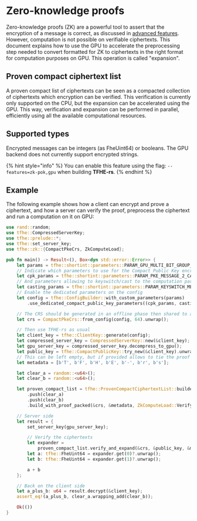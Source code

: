 # Zero-knowledge proofs

Zero-knowledge proofs (ZK) are a powerful tool to assert that the encryption of a message is correct, as discussed in [advanced features](../../fhe-computation/advanced-features/zk-pok.md). 
However, computation is not possible on verifiable ciphertexts. This document explains how to use the GPU to accelerate the
preprocessing step needed to convert formatted for ZK to ciphertexts in the right format for computation purposes on GPU. This 
operation is called "expansion".

## Proven compact ciphertext list

A proven compact list of ciphertexts can be seen as a compacted collection of ciphertexts which encryption can be verified. 
This verification is currently only supported on the CPU, but the expansion can be accelerated using the GPU. 
This way, verification and expansion can be performed in parallel, efficiently using all the available computational resources.

## Supported types
Encrypted messages can be integers (as FheUint64) or booleans. The GPU backend does not currently support encrypted strings.

{% hint style="info" %}
You can enable this feature using the flag: `--features=zk-pok,gpu` when building **TFHE-rs**.
{% endhint %}


## Example

The following example shows how a client can encrypt and prove a ciphertext, and how a server can verify the proof, preprocess the ciphertext and run a computation on it on GPU:

```rust
use rand::random;
use tfhe::CompressedServerKey;
use tfhe::prelude::*;
use tfhe::set_server_key;
use tfhe::zk::{CompactPkeCrs, ZkComputeLoad};

pub fn main() -> Result<(), Box<dyn std::error::Error>> {
    let params = tfhe::shortint::parameters::PARAM_GPU_MULTI_BIT_GROUP_4_MESSAGE_2_CARRY_2_KS_PBS_TUNIFORM_2M128;
    // Indicate which parameters to use for the Compact Public Key encryption
    let cpk_params = tfhe::shortint::parameters::PARAM_PKE_MESSAGE_2_CARRY_2_KS_PBS_TUNIFORM_2M128;
    // And parameters allowing to keyswitch/cast to the computation parameters.
    let casting_params = tfhe::shortint::parameters::PARAM_KEYSWITCH_MESSAGE_2_CARRY_2_KS_PBS_TUNIFORM_2M128;
    // Enable the dedicated parameters on the config
    let config = tfhe::ConfigBuilder::with_custom_parameters(params)
        .use_dedicated_compact_public_key_parameters((cpk_params, casting_params)).build();

    // The CRS should be generated in an offline phase then shared to all clients and the server
    let crs = CompactPkeCrs::from_config(config, 64).unwrap();

    // Then use TFHE-rs as usual
    let client_key = tfhe::ClientKey::generate(config);
    let compressed_server_key = CompressedServerKey::new(&client_key);
    let gpu_server_key = compressed_server_key.decompress_to_gpu();
    let public_key = tfhe::CompactPublicKey::try_new(&client_key).unwrap();
    // This can be left empty, but if provided allows to tie the proof to arbitrary data
    let metadata = [b'T', b'F', b'H', b'E', b'-', b'r', b's'];

    let clear_a = random::<u64>();
    let clear_b = random::<u64>();

    let proven_compact_list = tfhe::ProvenCompactCiphertextList::builder(&public_key)
        .push(clear_a)
        .push(clear_b)
        .build_with_proof_packed(&crs, &metadata, ZkComputeLoad::Verify)?;

    // Server side
    let result = {
        set_server_key(gpu_server_key);

        // Verify the ciphertexts
        let expander =
            proven_compact_list.verify_and_expand(&crs, &public_key, &metadata)?;
        let a: tfhe::FheUint64 = expander.get(0)?.unwrap();
        let b: tfhe::FheUint64 = expander.get(1)?.unwrap();

        a + b
    };

    // Back on the client side
    let a_plus_b: u64 = result.decrypt(&client_key);
    assert_eq!(a_plus_b, clear_a.wrapping_add(clear_b));

    Ok(())
}
```
